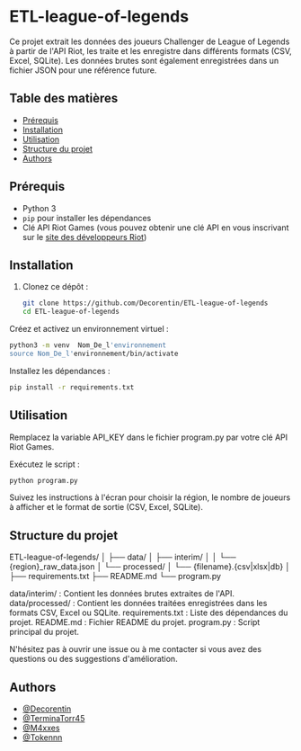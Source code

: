 # ETL-league-of-legends

Ce projet extrait les données des joueurs Challenger de League of Legends à partir de l'API Riot, les traite et les enregistre dans différents formats (CSV, Excel, SQLite). Les données brutes sont également enregistrées dans un fichier JSON pour une référence future.

## Table des matières

- [Prérequis](#prérequis)
- [Installation](#installation)
- [Utilisation](#utilisation)
- [Structure du projet](#structure-du-projet)
- [Authors](#Authors)

## Prérequis

- Python 3
- `pip` pour installer les dépendances
- Clé API Riot Games (vous pouvez obtenir une clé API en vous inscrivant sur le [site des développeurs Riot](https://developer.riotgames.com/))

## Installation

1. Clonez ce dépôt :
   ```sh
   git clone https://github.com/Decorentin/ETL-league-of-legends
   cd ETL-league-of-legends

Créez et activez un environnement virtuel :

```sh
python3 -m venv  Nom_De_l'environnement
source Nom_De_l'environnement/bin/activate 
````

Installez les dépendances :

```sh
pip install -r requirements.txt
```

## Utilisation
Remplacez la variable API_KEY dans le fichier program.py par votre clé API Riot Games.

Exécutez le script :

```sh
python program.py
```
Suivez les instructions à l'écran pour choisir la région, le nombre de joueurs à afficher et le format de sortie (CSV, Excel, SQLite).

## Structure du projet

ETL-league-of-legends/
│
├── data/
│   ├── interim/
│   │   └── {region}_raw_data.json
│   └── processed/
│       └── {filename}.{csv|xlsx|db}
│
├── requirements.txt
├── README.md
└── program.py

data/interim/ : Contient les données brutes extraites de l'API.
data/processed/ : Contient les données traitées enregistrées dans les formats CSV, Excel ou SQLite.
requirements.txt : Liste des dépendances du projet.
README.md : Fichier README du projet.
program.py : Script principal du projet.

N'hésitez pas à ouvrir une issue ou à me contacter si vous avez des questions ou des suggestions d'amélioration.


## Authors

- [@Decorentin](https://github.com/Decorentin)
- [@TerminaTorr45](https://github.com/TerminaTorr45)
- [@M4xxes](https://github.com/M4xxes)
- [@Tokennn](https://github.com/Tokennn)

